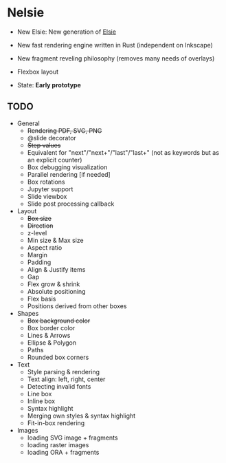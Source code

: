 # Nelsie

* New Elsie: New generation of [Elsie](https://github.com/spirali/elsie)
* New fast rendering engine written in Rust (independent on Inkscape)
* New fragment reveling philosophy (removes many needs of overlays)
* Flexbox layout

* State: **Early prototype**

## TODO

* General
    * ~~Rendering PDF, SVG, PNG~~
    * @slide decorator
    * ~~Step values~~
    * Equivalent for "next"/"next+"/"last"/"last+" (not as keywords but as an explicit counter)
    * Box debugging visualization
    * Parallel rendering [if needed]
    * Box rotations
    * Jupyter support
    * Slide viewbox
    * Slide post processing callback
* Layout
    * ~~Box size~~
    * ~~Direction~~
    * z-level
    * Min size & Max size
    * Aspect ratio
    * Margin
    * Padding
    * Align & Justify items
    * Gap
    * Flex grow & shrink
    * Absolute positioning
    * Flex basis
    * Positions derived from other boxes
* Shapes
    * ~~Box background color~~
    * Box border color
    * Lines & Arrows
    * Ellipse & Polygon
    * Paths
    * Rounded box corners
* Text
    * Style parsing & rendering
    * Text align: left, right, center
    * Detecting invalid fonts
    * Line box
    * Inline box
    * Syntax highlight
    * Merging own styles & syntax highlight
    * Fit-in-box rendering
* Images
    * loading SVG image + fragments
    * loading raster images
    * loading ORA + fragments